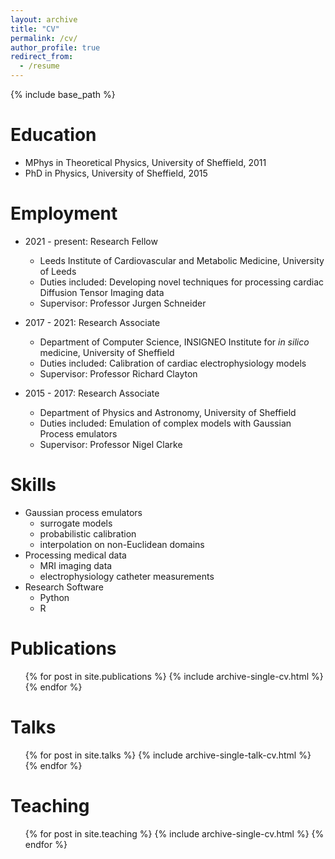 ```yaml
---
layout: archive
title: "CV"
permalink: /cv/
author_profile: true
redirect_from:
  - /resume
---
```


{% include base_path %}

Education
======
* MPhys in Theoretical Physics, University of Sheffield, 2011
* PhD in Physics, University of Sheffield, 2015

Employment
======
* 2021 - present: Research Fellow
  * Leeds Institute of Cardiovascular and Metabolic Medicine, University of Leeds
  * Duties included: Developing novel techniques for processing cardiac Diffusion Tensor Imaging data
  * Supervisor: Professor Jurgen Schneider 

* 2017 - 2021: Research Associate
  * Department of Computer Science, INSIGNEO Institute for _in silico_ medicine, University of Sheffield
  * Duties included: Calibration of cardiac electrophysiology models
  * Supervisor: Professor Richard Clayton 

* 2015 - 2017: Research Associate
  * Department of Physics and Astronomy, University of Sheffield
  * Duties included: Emulation of complex models with Gaussian Process emulators 
  * Supervisor: Professor Nigel Clarke
  
Skills
======
* Gaussian process emulators
    * surrogate models
    * probabilistic calibration
    * interpolation on non-Euclidean domains
* Processing medical data
  * MRI imaging data
  * electrophysiology catheter measurements 
* Research Software
    * Python 
    * R

Publications
======
  <ul>{% for post in site.publications %}
    {% include archive-single-cv.html %}
  {% endfor %}</ul>
  
Talks
======
  <ul>{% for post in site.talks %}
    {% include archive-single-talk-cv.html %}
  {% endfor %}</ul>
  
Teaching
======
  <ul>{% for post in site.teaching %}
    {% include archive-single-cv.html %}
  {% endfor %}</ul>
